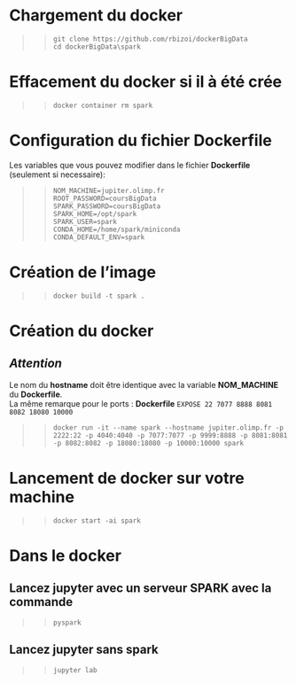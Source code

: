 # Chargement du docker 

>> `git clone https://github.com/rbizoi/dockerBigData`<br>
>> `cd dockerBigData\spark`

# Effacement du docker si il à été crée 

>> `docker container rm spark`

# Configuration du fichier Dockerfile

Les variables que vous pouvez modifier dans le fichier **Dockerfile** (seulement si necessaire):
>> `NOM_MACHINE=jupiter.olimp.fr`<br>
>> `ROOT_PASSWORD=coursBigData`<br>
>> `SPARK_PASSWORD=coursBigData`<br>
>> `SPARK_HOME=/opt/spark`<br>
>> `SPARK_USER=spark`<br>
>> `CONDA_HOME=/home/spark/miniconda`<br>
>> `CONDA_DEFAULT_ENV=spark`<br>

# Création de l’image

>> `docker build -t spark .`

# Création du docker  

## *Attention* 

Le nom du **hostname** doit être identique avec la variable **NOM_MACHINE** du **Dockerfile**.<br>
La même remarque pour le ports : 
            **Dockerfile**  `EXPOSE 22 7077 8888 8081 8082 18080 10000`

>> `docker run -it --name spark --hostname jupiter.olimp.fr -p 2222:22 -p 4040:4040 -p 7077:7077 -p 9999:8888 -p 8081:8081 -p 8082:8082 -p 18080:18080 -p 10000:10000 spark`

# Lancement de docker sur votre machine 

>> `docker start -ai spark`

# Dans le docker 

## Lancez jupyter avec un serveur SPARK avec la commande 
>> `pyspark`

## Lancez jupyter sans spark  
>> `jupyter lab`
